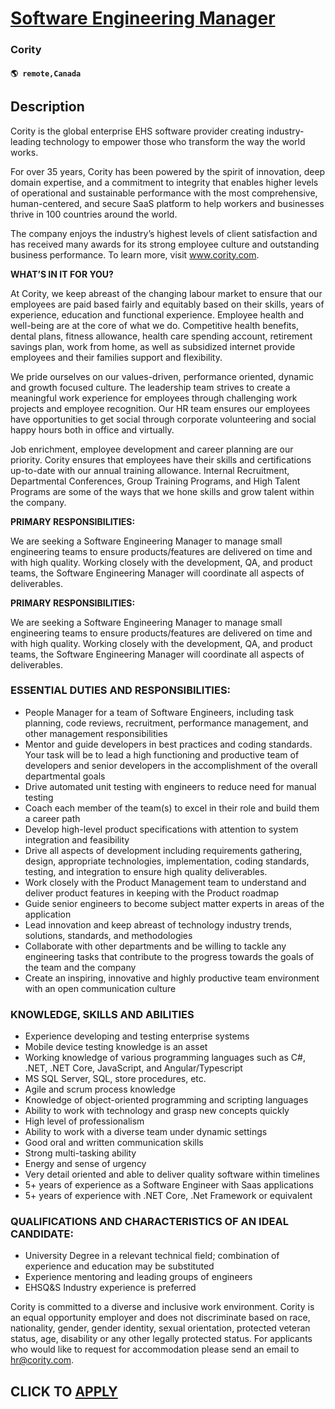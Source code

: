 # [Software Engineering Manager](https://www.remotewlb.com/apply/software-engineering-manager-138501)  
### Cority  
#### `🌎 remote,Canada`  

## Description

Cority is the global enterprise EHS software provider creating industry-leading technology to empower those who transform the way the world works.

For over 35 years, Cority has been powered by the spirit of innovation, deep domain expertise, and a commitment to integrity that enables higher levels of operational and sustainable performance with the most comprehensive, human-centered, and secure SaaS platform to help workers and businesses thrive in 100 countries around the world.

The company enjoys the industry’s highest levels of client satisfaction and has received many awards for its strong employee culture and outstanding business performance. To learn more, visit www.cority.com.

  

 **WHAT’S IN IT FOR YOU?**

At Cority, we keep abreast of the changing labour market to ensure that our employees are paid based fairly and equitably based on their skills, years of experience, education and functional experience. Employee health and well-being are at the core of what we do. Competitive health benefits, dental plans, fitness allowance, health care spending account, retirement savings plan, work from home, as well as subsidized internet provide employees and their families support and flexibility.

We pride ourselves on our values-driven, performance oriented, dynamic and growth focused culture. The leadership team strives to create a meaningful work experience for employees through challenging work projects and employee recognition. Our HR team ensures our employees have opportunities to get social through corporate volunteering and social happy hours both in office and virtually.

Job enrichment, employee development and career planning are our priority. Cority ensures that employees have their skills and certifications up-to-date with our annual training allowance. Internal Recruitment, Departmental Conferences, Group Training Programs, and High Talent Programs are some of the ways that we hone skills and grow talent within the company.

  

 **PRIMARY RESPONSIBILITIES:**

We are seeking a Software Engineering Manager to manage small engineering teams to ensure products/features are delivered on time and with high quality. Working closely with the development, QA, and product teams, the Software Engineering Manager will coordinate all aspects of deliverables.

  

 **PRIMARY RESPONSIBILITIES:**

We are seeking a Software Engineering Manager to manage small engineering teams to ensure products/features are delivered on time and with high quality. Working closely with the development, QA, and product teams, the Software Engineering Manager will coordinate all aspects of deliverables.

  

### ESSENTIAL DUTIES AND RESPONSIBILITIES:

* People Manager for a team of Software Engineers, including task planning, code reviews, recruitment, performance management, and other management responsibilities
* Mentor and guide developers in best practices and coding standards. Your task will be to lead a high functioning and productive team of developers and senior developers in the accomplishment of the overall departmental goals
* Drive automated unit testing with engineers to reduce need for manual testing
* Coach each member of the team(s) to excel in their role and build them a career path
* Develop high-level product specifications with attention to system integration and feasibility
* Drive all aspects of development including requirements gathering, design, appropriate technologies, implementation, coding standards, testing, and integration to ensure high quality deliverables.
* Work closely with the Product Management team to understand and deliver product features in keeping with the Product roadmap
* Guide senior engineers to become subject matter experts in areas of the application
* Lead innovation and keep abreast of technology industry trends, solutions, standards, and methodologies
* Collaborate with other departments and be willing to tackle any engineering tasks that contribute to the progress towards the goals of the team and the company
* Create an inspiring, innovative and highly productive team environment with an open communication culture

  

### KNOWLEDGE, SKILLS AND ABILITIES

* Experience developing and testing enterprise systems
* Mobile device testing knowledge is an asset
* Working knowledge of various programming languages such as C#, .NET, .NET Core, JavaScript, and Angular/Typescript
* MS SQL Server, SQL, store procedures, etc.
* Agile and scrum process knowledge
* Knowledge of object-oriented programming and scripting languages
* Ability to work with technology and grasp new concepts quickly
* High level of professionalism
* Ability to work with a diverse team under dynamic settings
* Good oral and written communication skills
* Strong multi-tasking ability
* Energy and sense of urgency
* Very detail oriented and able to deliver quality software within timelines
* 5+ years of experience as a Software Engineer with Saas applications
* 5+ years of experience with .NET Core, .Net Framework or equivalent

  

### QUALIFICATIONS AND CHARACTERISTICS OF AN IDEAL CANDIDATE:

* University Degree in a relevant technical field; combination of experience and education may be substituted
* Experience mentoring and leading groups of engineers
* EHSQ&S Industry experience is preferred

  

Cority is committed to a diverse and inclusive work environment. Cority is an equal opportunity employer and does not discriminate based on race, nationality, gender, gender identity, sexual orientation, protected veteran status, age, disability or any other legally protected status. For applicants who would like to request for accommodation please send an email to hr@cority.com.

  
## CLICK TO [APPLY](https://www.remotewlb.com/apply/software-engineering-manager-138501)

